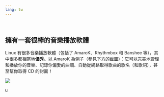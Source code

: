 ```yaml
---
lang: tw
---
```

﻿



<h2>擁有一套很棒的音樂播放軟體</h2>

Linux 有很多音樂播放軟體（包括了 AmaroK、Rhythmbox 和 Banshee 等），其中很多都相當地<b>優秀</b>。以 AmaroK 為例子（參見下方的截圖）：它可以完美地管理和播放你的音樂、記錄你偏愛的曲調、自動從網路取得歌曲的歌名（和歌詞），甚至幫你取得 CD 的封面！

<img src="Images/amarok.png" />




u